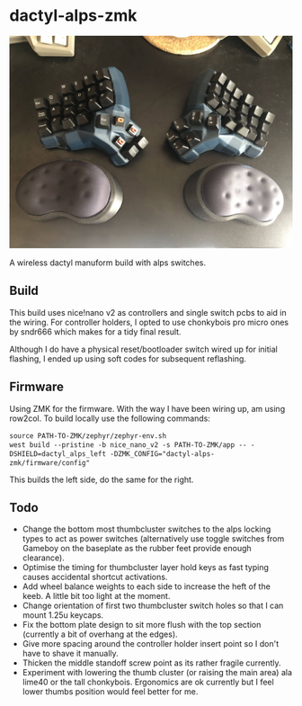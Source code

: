 # dactyl-alps-zmk

![Dactyl alps](/images/completed.jpg?raw=true "Dactyl alps wireless")

A wireless dactyl manuform build with alps switches.

## Build

This build uses nice!nano v2 as controllers and single switch pcbs to aid in the wiring.
For controller holders, I opted to use chonkybois pro micro ones by sndr666 which makes for a tidy final result.

Although I do have a physical reset/bootloader switch wired up for initial flashing, I ended up using soft codes for subsequent reflashing.

## Firmware

Using ZMK for the firmware. With the way I have been wiring up, am using row2col.
To build locally use the following commands:

```
source PATH-TO-ZMK/zephyr/zephyr-env.sh
west build --pristine -b nice_nano_v2 -s PATH-TO-ZMK/app -- -DSHIELD=dactyl_alps_left -DZMK_CONFIG="dactyl-alps-zmk/firmware/config"
```

This builds the left side, do the same for the right.

## Todo

- Change the bottom most thumbcluster switches to the alps locking types to act as power switches (alternatively use toggle switches from Gameboy on the baseplate as the rubber feet provide enough clearance).
- Optimise the timing for thumbcluster layer hold keys as fast typing causes accidental shortcut activations.
- Add wheel balance weights to each side to increase the heft of the keeb. A little bit too light at the moment.
- Change orientation of first two thumbcluster switch holes so that I can mount 1.25u keycaps.
- Fix the bottom plate design to sit more flush with the top section (currently a bit of overhang at the edges).
- Give more spacing around the controller holder insert point so I don't have to shave it manually.
- Thicken the middle standoff screw point as its rather fragile currently.
- Experiment with lowering the thumb cluster (or raising the main area) ala lime40 or the tall chonkybois. Ergonomics are ok currently but I feel lower thumbs position would feel better for me.

